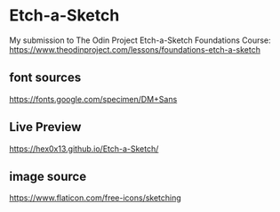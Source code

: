 # Etch-a-Sketch
My submission to The Odin Project Etch-a-Sketch Foundations Course: https://www.theodinproject.com/lessons/foundations-etch-a-sketch
## font sources
https://fonts.google.com/specimen/DM+Sans
## Live Preview
https://hex0x13.github.io/Etch-a-Sketch/
## image source
https://www.flaticon.com/free-icons/sketching